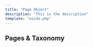 ```yaml
---
title: "Page Object"
description: "This is the description"
template: "aside.php"
---
```


## Pages & Taxonomy
